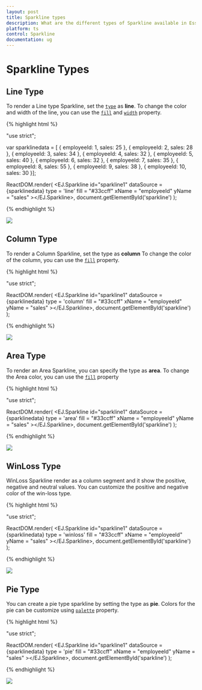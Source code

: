 ```yaml
---
layout: post
title: Sparkline types
description: What are the different types of Sparkline available in Essential JavaScript Chart.
platform: ts
control: Sparkline
documentation: ug
---
```


# Sparkline Types

## Line Type

To render a Line type Sparkline, set the [`type`](..api/js/ejsparkline#members:type) as **line**. To change the color and width of the line, you can use the [`fill`](../api/js/ejsparkline#members:fill) and [`width`](../api/js/ejsparkline#members:width) property.	

{% highlight html %}

"use strict";

var sparklinedata = [
{ employeeId: 1, sales: 25 },
{ employeeId: 2, sales: 28 },
{ employeeId: 3, sales: 34 },
{ employeeId: 4, sales: 32 },
{ employeeId: 5, sales: 40 },
{ employeeId: 6, sales: 32 },
{ employeeId: 7, sales: 35 },
{ employeeId: 8, sales: 55 },
{ employeeId: 9, sales: 38 },
{ employeeId: 10, sales: 30 }];

ReactDOM.render(
        <EJ.Sparkline id="sparkline1"  dataSource = {sparklinedata}  type = 'line' fill = "#33ccff"
        xName = "employeeId" yName = "sales" ></EJ.Sparkline>,
        document.getElementById('sparkline')
);

{% endhighlight %}

![](/js/Sparkline/Sparkline-Types_images/Sparkline-Types_img1.png)

## Column Type

To render a Column Sparkline, set the type as **column** To change the color of the column, you can use the [`fill`](../api/js/ejsparkline#members:fill) property.

{% highlight html %}

"use strict";

ReactDOM.render(
        <EJ.Sparkline id="sparkline1"  dataSource = {sparklinedata}  type = 'column' fill = "#33ccff"
        xName = "employeeId" yName = "sales" ></EJ.Sparkline>,
        document.getElementById('sparkline')
);

{% endhighlight %}

![](/js/Sparkline/Sparkline-Types_images/Sparkline-Types_img2.png)

## Area Type

To render an Area Sparkline, you can specify the type as **area**. To change the Area color, you can use the [`fill`](../api/js/ejsparkline#members:fill) property

{% highlight html %}

"use strict";

ReactDOM.render(
            <EJ.Sparkline id="sparkline1"  dataSource = {sparklinedata}  type = 'area'
            fill = "#33ccff" xName = "employeeId" yName = "sales" ></EJ.Sparkline>,
            document.getElementById('sparkline')
);


{% endhighlight %}

![](/js/Sparkline/Sparkline-Types_images/Sparkline-Types_img3.png)

## WinLoss Type

WinLoss Sparkline render as a column segment and it show the positive, negative and neutral values. You can customize the positive and negative color of the win-loss type.

{% highlight html %}

"use strict";

ReactDOM.render(
            <EJ.Sparkline id="sparkline1"  dataSource = {sparklinedata}  type = 'winloss'
            fill = "#33ccff" xName = "employeeId" yName = "sales" ></EJ.Sparkline>,
            document.getElementById('sparkline')
);


{% endhighlight %}

![](/js/Sparkline/Sparkline-Types_images/Sparkline-Types_img4.png)

## Pie Type

You can create a pie type sparkline by setting the type as **pie**. Colors for the pie can be customize using [`palette`](../api/js/ejsparkline#members:palette) property.

{% highlight html %}

"use strict";

ReactDOM.render(
    <EJ.Sparkline id="sparkline1"  dataSource = {sparklinedata}  type = 'pie' fill = "#33ccff"
     xName = "employeeId" yName = "sales" ></EJ.Sparkline>,
    document.getElementById('sparkline')
);


{% endhighlight %}

![](/js/Sparkline/Sparkline-Types_images/Sparkline-Types_img5.png)
